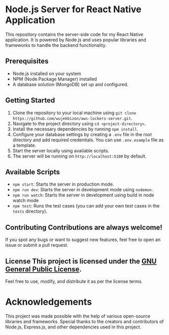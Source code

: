 # Node.js Server for React Native Application

This repository contains the server-side code for my React Native application. It is powered by Node.js and uses popular libraries and frameworks to handle the backend functionality.

## Prerequisites

- Node.js installed on your system
- NPM (Node Package Manager) installed
- A database solution (MongoDB) set up and configured.

## Getting Started

1. Clone the repository to your local machine using `git clone https://github.com/wujekbizon/aws-lockers-server.git`.
2. Navigate to the project directory using `cd <project-directory>`.
3. Install the necessary dependencies by running `npm install`.
4. Configure your database settings by creating a `.env` file in the root directory and add required credentials. You can use `.env.example` file as a template.
5. Start the server locally using available scripts.
6. The server will be running on `http://localhost:5100` by default.

## Available Scripts

- `npm start`: Starts the server in production mode.
- `npm run dev`: Starts the server in development mode using `nodemon`.
- `npm run watch`: Starts the server in development using build in node watch mode
- `npm test`: Runs the test cases (you can add your own test cases in the `tests` directory).

## Contributing Contributions are always welcome!

If you spot any bugs or want to suggest new features, feel free to open an issue or submit a pull request.

## License This project is licensed under the [GNU General Public License](LICENSE).

Feel free to use, modify, and distribute it as per the license terms.

# Acknowledgements

This project was made possible with the help of various open-source libraries and frameworks. Special thanks to the creators and contributors of Node.js, Express.js, and other dependencies used in this project.
